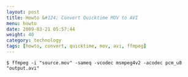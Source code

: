 ```yaml
---
layout: post
title: Howto &#124; Convert Quicktime MOV to AVI
menu: howto
date: 2009-03-21 05:57:44
weight: 40
category: technology
tags: [howto, convert, quicktime, mov, avi, ffmpeg]
---
```


    $ ffmpeg -i "source.mov" -sameq -vcodec msmpeg4v2 -acodec pcm_u8 "output.avi"

